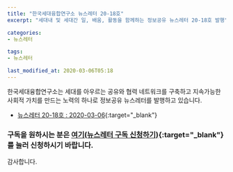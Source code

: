```yaml
---
title: "한국세대융합연구소 뉴스레터 20-18호"
excerpt: "세대내 및 세대간 일, 배움, 활동을 함께하는 정보공유 뉴스레터 20-18호 발행"

categories:
- 뉴스레터

tags:
- 뉴스레터

last_modified_at: 2020-03-06T05:18
---
```


한국세대융합연구소는 세대를 아우르는 공유와 협력 네트워크를 구축하고 지속가능한 사회적 가치를 만드는 노력의 하나로 정보공유 뉴스레터를 발행하고 있습니다.

* [뉴스레터 20-18호 : 2020-03-06](https://drive.google.com/uc?export=view&id=1co1CwDnpYvEScya0IrSfRY8LQFnm02Bs){:target="_blank"}


### 구독을 원하시는 분은 [여기(뉴스레터 구독 신청하기)](https://forms.gle/MJ5gVHCdunBXXWVB7){:target="_blank"} 를 눌러 신청하시기 바랍니다.


감사합니다.